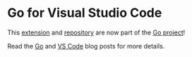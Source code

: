 # Go for Visual Studio Code

This [extension](https://marketplace.visualstudio.com/items?itemName=golang.Go) and [repository](https://github.com/golang/vscode-go) are now part of the [Go project](https://github.com/golang)!

Read the [Go](https://blog.golang.org/vscode-go) and [VS Code](https://code.visualstudio.com/blogs/2020/06/09/go-extension) blog posts for more details.
